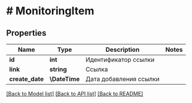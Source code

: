 # # MonitoringItem

## Properties

Name | Type | Description | Notes
------------ | ------------- | ------------- | -------------
**id** | **int** | Идентификатор ссылки |
**link** | **string** | Ссылка |
**create_date** | **\DateTime** | Дата добавления ссылки |

[[Back to Model list]](../../README.md#models) [[Back to API list]](../../README.md#endpoints) [[Back to README]](../../README.md)
